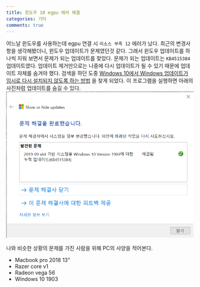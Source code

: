 ```yaml
---
title: 윈도우 10 egpu 에러 해결
categories: 기타
comments: true
---
```

어느날 윈도우를 사용하는데 egpu 연결 시 `리소스 부족 12` 에러가 났다.
최근의 변경사항을 생각해봤더니, 윈도우 업데이트가 문제였던것 같다.
그래서 윈도우 업데이트를 하나씩 지워 보면서 문제가 되는 업데이트를 찾았다.
문제가 되는 업데이트는 `KB4515384` 업데이트였다.
업데이트 제거만으로는 나중에 다시 업데이트가 될 수 있기 때문에 업데이트 자체를 숨겨야 했다.
검색을 하던 도중 
[Windows 10에서 Windows 업데이트가 임시로 다시 설치되지 않도록 하는 방법](https://support.microsoft.com/ko-kr/help/3183922/how-to-temporarily-prevent-a-windows-update-from-reinstalling-in-windo)
 을 찾게 되었다.
이 프로그램을 실행하면 아래의 사진처럼 업데이트를 숨길 수 있다.
![](/post-img/windows-update-hide.png)

나와 비슷한 상황의 문제를 가진 사람을 위해 PC의 사양을 적어본다.

* Macbook pro 2018 13"
* Razer core v1
* Radeon vega 56
* Windows 10 1903 
